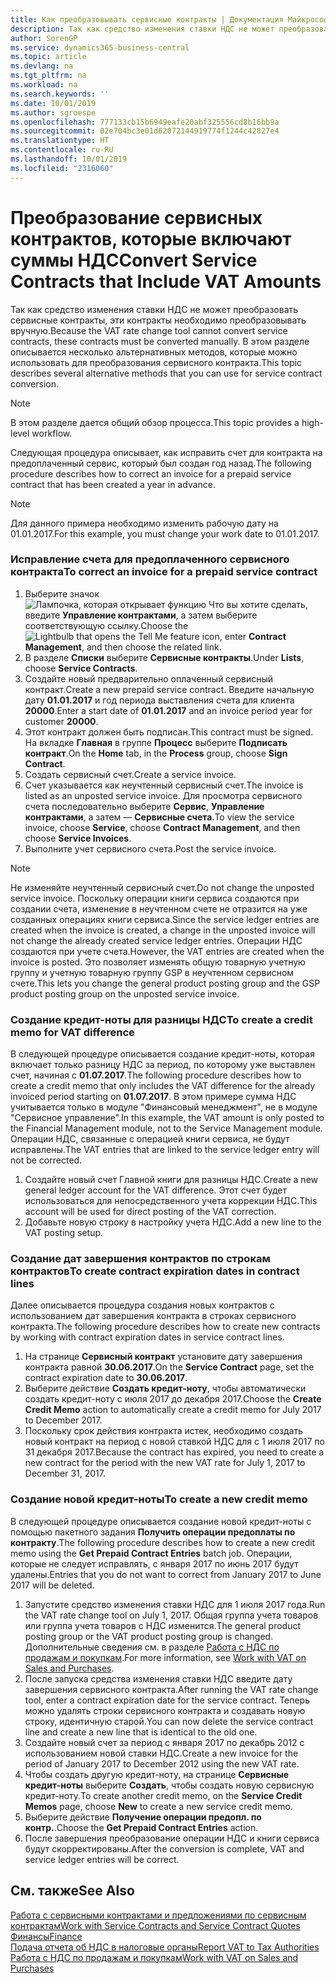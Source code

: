 ```yaml
---
title: Как преобразовывать сервисные контракты | Документация Майкрософт
description: Так как средство изменения ставки НДС не может преобразовать сервисные контракты, эти контракты необходимо преобразовывать вручную. В этом разделе описывается несколько альтернативных методов, которые можно использовать для преобразования сервисного контракта.
author: SorenGP
ms.service: dynamics365-business-central
ms.topic: article
ms.devlang: na
ms.tgt_pltfrm: na
ms.workload: na
ms.search.keywords: ''
ms.date: 10/01/2019
ms.author: sgroespe
ms.openlocfilehash: 777133cb15b6949eafe20abf325556cd8b16bb9a
ms.sourcegitcommit: 02e704bc3e01d62072144919774f1244c42827e4
ms.translationtype: HT
ms.contentlocale: ru-RU
ms.lasthandoff: 10/01/2019
ms.locfileid: "2316060"
---
```

# <a name="convert-service-contracts-that-include-vat-amounts"></a><span data-ttu-id="a63de-104">Преобразование сервисных контрактов, которые включают суммы НДС</span><span class="sxs-lookup"><span data-stu-id="a63de-104">Convert Service Contracts that Include VAT Amounts</span></span>
<span data-ttu-id="a63de-105">Так как средство изменения ставки НДС не может преобразовать сервисные контракты, эти контракты необходимо преобразовывать вручную.</span><span class="sxs-lookup"><span data-stu-id="a63de-105">Because the VAT rate change tool cannot convert service contracts, these contracts must be converted manually.</span></span> <span data-ttu-id="a63de-106">В этом разделе описывается несколько альтернативных методов, которые можно использовать для преобразования сервисного контракта.</span><span class="sxs-lookup"><span data-stu-id="a63de-106">This topic describes several alternative methods that you can use for service contract conversion.</span></span>  

> [!NOTE]  
>  <span data-ttu-id="a63de-107">В этом разделе дается общий обзор процесса.</span><span class="sxs-lookup"><span data-stu-id="a63de-107">This topic provides a high-level workflow.</span></span>  

 <span data-ttu-id="a63de-108">Следующая процедура описывает, как исправить счет для контракта на предоплаченный сервис, который был создан год назад.</span><span class="sxs-lookup"><span data-stu-id="a63de-108">The following procedure describes how to correct an invoice for a prepaid service contract that has been created a year in advance.</span></span>  

> [!NOTE]  
>  <span data-ttu-id="a63de-109">Для данного примера необходимо изменить рабочую дату на 01.01.2017.</span><span class="sxs-lookup"><span data-stu-id="a63de-109">For this example, you must change your work date to 01.01.2017.</span></span>  

### <a name="to-correct-an-invoice-for-a-prepaid-service-contract"></a><span data-ttu-id="a63de-110">Исправление счета для предоплаченного сервисного контракта</span><span class="sxs-lookup"><span data-stu-id="a63de-110">To correct an invoice for a prepaid service contract</span></span>  
1. <span data-ttu-id="a63de-111">Выберите значок ![Лампочка, которая открывает функцию Что вы хотите сделать](media/ui-search/search_small.png "Что вы хотите сделать"), введите **Управление контрактами**, а затем выберите соответствующую ссылку.</span><span class="sxs-lookup"><span data-stu-id="a63de-111">Choose the ![Lightbulb that opens the Tell Me feature](media/ui-search/search_small.png "Tell me what you want to do") icon, enter **Contract Management**, and then choose the related link.</span></span>  
2. <span data-ttu-id="a63de-112">В разделе **Списки** выберите **Сервисные контракты**.</span><span class="sxs-lookup"><span data-stu-id="a63de-112">Under **Lists**, choose **Service Contracts**.</span></span>  
3. <span data-ttu-id="a63de-113">Создайте новый предварительно оплаченный сервисный контракт.</span><span class="sxs-lookup"><span data-stu-id="a63de-113">Create a new prepaid service contract.</span></span> <span data-ttu-id="a63de-114">Введите начальную дату **01.01.2017** и год периода выставления счета для клиента **20000**.</span><span class="sxs-lookup"><span data-stu-id="a63de-114">Enter a start date of **01.01.2017** and an invoice period year for customer **20000**.</span></span>  
4. <span data-ttu-id="a63de-115">Этот контракт должен быть подписан.</span><span class="sxs-lookup"><span data-stu-id="a63de-115">This contract must be signed.</span></span> <span data-ttu-id="a63de-116">На вкладке **Главная** в группе **Процесс** выберите **Подписать контракт**.</span><span class="sxs-lookup"><span data-stu-id="a63de-116">On the **Home** tab, in the **Process** group, choose **Sign Contract**.</span></span>  
5. <span data-ttu-id="a63de-117">Создать сервисный счет.</span><span class="sxs-lookup"><span data-stu-id="a63de-117">Create a service invoice.</span></span>
6. <span data-ttu-id="a63de-118">Счет указывается как неучтенный сервисный счет.</span><span class="sxs-lookup"><span data-stu-id="a63de-118">The invoice is listed as an unposted service invoice.</span></span> <span data-ttu-id="a63de-119">Для просмотра сервисного счета последовательно выберите **Сервис**, **Управление контрактами**, а затем — **Сервисные счета**.</span><span class="sxs-lookup"><span data-stu-id="a63de-119">To view the service invoice, choose **Service**, choose **Contract Management**, and then choose **Service Invoices**.</span></span>  
7. <span data-ttu-id="a63de-120">Выполните учет сервисного счета.</span><span class="sxs-lookup"><span data-stu-id="a63de-120">Post the service invoice.</span></span>  

> [!NOTE]  
>  <span data-ttu-id="a63de-121">Не изменяйте неучтенный сервисный счет.</span><span class="sxs-lookup"><span data-stu-id="a63de-121">Do not change the unposted service invoice.</span></span> <span data-ttu-id="a63de-122">Поскольку операции книги сервиса создаются при создании счета, изменение в неучтенном счете не отразится на уже созданных операциях книги сервиса.</span><span class="sxs-lookup"><span data-stu-id="a63de-122">Since the service ledger entries are created when the invoice is created, a change in the unposted invoice will not change the already created service ledger entries.</span></span> <span data-ttu-id="a63de-123">Операции НДС создаются при учете счета.</span><span class="sxs-lookup"><span data-stu-id="a63de-123">However, the VAT entries are created when the invoice is posted.</span></span> <span data-ttu-id="a63de-124">Это позволяет изменять общую товарную учетную группу и учетную товарную группу GSP в неучтенном сервисном счете.</span><span class="sxs-lookup"><span data-stu-id="a63de-124">This lets you change the general product posting group and the GSP product posting group on the unposted service invoice.</span></span>  

### <a name="to-create-a-credit-memo-for-vat-difference"></a><span data-ttu-id="a63de-125">Создание кредит-ноты для разницы НДС</span><span class="sxs-lookup"><span data-stu-id="a63de-125">To create a credit memo for VAT difference</span></span>  
<span data-ttu-id="a63de-126">В следующей процедуре описывается создание кредит-ноты, которая включает только разницу НДС за период, по которому уже выставлен счет, начиная с **01.07.2017**.</span><span class="sxs-lookup"><span data-stu-id="a63de-126">The following procedure describes how to create a credit memo that only includes the VAT difference for the already invoiced period starting on **01.07.2017**.</span></span> <span data-ttu-id="a63de-127">В этом примере сумма НДС учитывается только в модуле "Финансовый менеджмент", не в модуле "Сервисное управление".</span><span class="sxs-lookup"><span data-stu-id="a63de-127">In this example, the VAT amount is only posted to the Financial Management module, not to the Service Management module.</span></span> <span data-ttu-id="a63de-128">Операции НДС, связанные с операцией книги сервиса, не будут исправлены.</span><span class="sxs-lookup"><span data-stu-id="a63de-128">The VAT entries that are linked to the service ledger entry will not be corrected.</span></span>  

1. <span data-ttu-id="a63de-129">Создайте новый счет Главной книги для разницы НДС.</span><span class="sxs-lookup"><span data-stu-id="a63de-129">Create a new general ledger account for the VAT difference.</span></span> <span data-ttu-id="a63de-130">Этот счет будет использоваться для непосредственного учета коррекции НДС.</span><span class="sxs-lookup"><span data-stu-id="a63de-130">This account will be used for direct posting of the VAT correction.</span></span>  
2. <span data-ttu-id="a63de-131">Добавьте новую строку в настройку учета НДС.</span><span class="sxs-lookup"><span data-stu-id="a63de-131">Add a new line to the VAT posting setup.</span></span>  

### <a name="to-create-contract-expiration-dates-in-contract-lines"></a><span data-ttu-id="a63de-132">Создание дат завершения контрактов по строкам контрактов</span><span class="sxs-lookup"><span data-stu-id="a63de-132">To create contract expiration dates in contract lines</span></span>  
<span data-ttu-id="a63de-133">Далее описывается процедура создания новых контрактов с использованием дат завершения контракта в строках сервисного контракта.</span><span class="sxs-lookup"><span data-stu-id="a63de-133">The following procedure describes how to create new contracts by working with contract expiration dates in service contract lines.</span></span>  

1. <span data-ttu-id="a63de-134">На странице **Сервисный контракт** установите дату завершения контракта равной **30.06.2017**.</span><span class="sxs-lookup"><span data-stu-id="a63de-134">On the **Service Contract** page, set the contract expiration date to **30.06.2017**.</span></span>  
2. <span data-ttu-id="a63de-135">Выберите действие **Создать кредит-ноту**, чтобы автоматически создать кредит-ноту с июля 2017 до декабря 2017.</span><span class="sxs-lookup"><span data-stu-id="a63de-135">Choose the **Create Credit Memo** action to automatically create a credit memo for July 2017 to December 2017.</span></span>  
3. <span data-ttu-id="a63de-136">Поскольку срок действия контракта истек, необходимо создать новый контракт на период с новой ставкой НДС для с 1 июля 2017 по 31 декабря 2017.</span><span class="sxs-lookup"><span data-stu-id="a63de-136">Because the contract has expired, you need to create a new contract for the period with the new VAT rate for July 1, 2017 to December 31, 2017.</span></span>  

### <a name="to-create-a-new-credit-memo"></a><span data-ttu-id="a63de-137">Создание новой кредит-ноты</span><span class="sxs-lookup"><span data-stu-id="a63de-137">To create a new credit memo</span></span>  
<span data-ttu-id="a63de-138">В следующей процедуре описывается создание новой кредит-ноты с помощью пакетного задания **Получить операции предоплаты по контракту**.</span><span class="sxs-lookup"><span data-stu-id="a63de-138">The following procedure describes how to create a new credit memo using the **Get Prepaid Contract Entries** batch job.</span></span> <span data-ttu-id="a63de-139">Операции, которые не следует исправлять, с января 2017 по июнь 2017 будут удалены.</span><span class="sxs-lookup"><span data-stu-id="a63de-139">Entries that you do not want to correct from January 2017 to June 2017 will be deleted.</span></span>  

1. <span data-ttu-id="a63de-140">Запустите средство изменения ставки НДС для 1 июля 2017 года.</span><span class="sxs-lookup"><span data-stu-id="a63de-140">Run the VAT rate change tool on July 1, 2017.</span></span> <span data-ttu-id="a63de-141">Общая группа учета товаров или группа учета товаров с НДС изменится.</span><span class="sxs-lookup"><span data-stu-id="a63de-141">The general product posting group or the VAT product posting group is changed.</span></span> <span data-ttu-id="a63de-142">Дополнительные сведения см. в разделе [Работа с НДС по продажам и покупкам](finance-work-with-vat.md).</span><span class="sxs-lookup"><span data-stu-id="a63de-142">For more information, see [Work with VAT on Sales and Purchases](finance-work-with-vat.md).</span></span>  
2. <span data-ttu-id="a63de-143">После запуска средства изменения ставки НДС введите дату завершения сервисного контракта.</span><span class="sxs-lookup"><span data-stu-id="a63de-143">After running the VAT rate change tool, enter a contract expiration date for the service contract.</span></span> <span data-ttu-id="a63de-144">Теперь можно удалять строки сервисного контракта и создавать новую строку, идентичную старой.</span><span class="sxs-lookup"><span data-stu-id="a63de-144">You can now delete the service contract line and create a new line that is identical to the old one.</span></span>  
3. <span data-ttu-id="a63de-145">Создайте новый счет за период с января 2017 по декабрь 2012 с использованием новой ставки НДС.</span><span class="sxs-lookup"><span data-stu-id="a63de-145">Create a new invoice for the period of January 2017 to December 2012 using the new VAT rate.</span></span>  
4. <span data-ttu-id="a63de-146">Чтобы создать другую кредит-ноту, на странице **Сервисные кредит-ноты** выберите **Создать**, чтобы создать новую сервисную кредит-ноту.</span><span class="sxs-lookup"><span data-stu-id="a63de-146">To create another credit memo, on the **Service Credit Memos** page, choose **New** to create a new service credit memo.</span></span>  
5. <span data-ttu-id="a63de-147">Выберите действие **Получение операции предопл. по контр.**.</span><span class="sxs-lookup"><span data-stu-id="a63de-147">Choose the **Get Prepaid Contract Entries** action.</span></span>  
6. <span data-ttu-id="a63de-148">После завершения преобразование операции НДС и книги сервиса будут скорректированы.</span><span class="sxs-lookup"><span data-stu-id="a63de-148">After the conversion is complete, VAT and service ledger entries will be correct.</span></span>  

## <a name="see-also"></a><span data-ttu-id="a63de-149">См. также</span><span class="sxs-lookup"><span data-stu-id="a63de-149">See Also</span></span>  
[<span data-ttu-id="a63de-150">Работа с сервисными контрактами и предложениями по сервисным контрактам</span><span class="sxs-lookup"><span data-stu-id="a63de-150">Work with Service Contracts and Service Contract Quotes</span></span>](service-how-to-create-service-contracts-and-service-contract-quotes.md)  
[<span data-ttu-id="a63de-151">Финансы</span><span class="sxs-lookup"><span data-stu-id="a63de-151">Finance</span></span>](finance.md)  
[<span data-ttu-id="a63de-152">Подача отчета об НДС в налоговые органы</span><span class="sxs-lookup"><span data-stu-id="a63de-152">Report VAT to Tax Authorities</span></span>](finance-how-report-vat.md)  
[<span data-ttu-id="a63de-153">Работа с НДС по продажам и покупкам</span><span class="sxs-lookup"><span data-stu-id="a63de-153">Work with VAT on Sales and Purchases</span></span>](finance-work-with-vat.md)  
